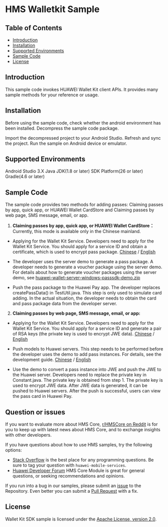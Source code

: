 # HMS Walletkit Sample

## Table of Contents

 * [Introduction](#introduction)
 * [Installation](#installation)
 * [Supported Environments](#supported-environments)
 * [Sample Code](#sample-code)
 * [License](#license)
 
 
## Introduction
This sample code invokes HUAWEI Wallet Kit client APIs. It provides many sample methods for your reference or usage.

## Installation
Before using the sample code, check whether the android environment has been installed.
Decompress the sample code package.
    
Import the decompressed project to your Android Studio.
Refresh and sync the project.
Run the sample on Android device or emulator.
    
## Supported Environments
Android Studio 3.X
Java JDK(1.8 or later)
SDK Platform(26 or later)
Gradle(4.6 or later)
	
## Sample Code
The sample code provides two methods for adding passes: Claiming passes by app, quick app, or HUAWEI Wallet CardStore and Claiming passes by web page, SMS message, email, or app.

1. **Claiming passes by app, quick app, or HUAWEI Wallet CardStore：**
Currently, this mode is available only in the Chinese mainland.

- Applying for the Wallet Kit Service.
Developers need to apply for the Wallet Kit Service. You should apply for a service ID and obtain a certificate, which is used to encrypt pass package.
[Chinese](https://developer.huawei.com/consumer/cn/doc/development/HMSCore-Guides-V5/guide-agc-overview-0000001050158420-V5) / [English](https://developer.huawei.com/consumer/en/doc/development/HMSCore-Guides-V5/guide-agc-overview-0000001050158420-V5)

- The developer uses the server demo to generate a pass package.
A developer needs to generate a voucher package using the server demo.
For details about how to generate voucher packages using the server demo, see [huawei-wallet-server-windows-passsdk-demo.zip](https://developer.huawei.com/consumer/cn/doc/development/HMSCore-Examples-V5/java-sample-code-0000001050157448-V5)

- Push the pass package to the Huawei Pay app.
The developer replaces createPassData() in TestUtil.java. This step is only used to simulate card adding. In the actual situation, the developer needs to obtain the card and pass package data from the developer server.

2. **Claiming passes by web page, SMS message, email, or app:**
- Applying for the Wallet Kit Service.
Developers need to apply for the Wallet Kit Service. You should apply for a service ID and generate a pair of RSA keys (the private key is used to encrypt JWE data).
[Chinese](https://developer.huawei.com/consumer/cn/doc/development/HMSCore-Guides-V5/guide-agc-overview-0000001050158420-V5) / [English](https://developer.huawei.com/consumer/en/doc/development/HMSCore-Guides-V5/guide-agc-overview-0000001050158420-V5)

- Push models to Huawei servers.
This step needs to be performed before the developer uses the demo to add pass instances. For details, see the development guide.
[Chinese](https://developer.huawei.com/consumer/cn/doc/development/HMSCore-Guides-V5/guide-webpage-0000001050042334-V5#ZH-CN_TOPIC_0000001050159047__section179891059101817) / [English](https://developer.huawei.com/consumer/en/doc/development/HMSCore-Guides-V5/guide-webpage-0000001050042334-V5#ZH-CN_TOPIC_0000001050159047__section179891059101817)

- Use the demo to convert a pass instance into JWE and push the JWE to the Huawei server.
Developers need to replace the private key in Constant.java. The private key is obtained from step 1. The private key is used to encrypt JWE data. After JWE data is generated, it can be pushed to Huawei servers. After the push is successful, users can view the pass card in Huawei Pay.

## Question or issues
If you want to evaluate more about HMS Core,
[r/HMSCore on Reddit](https://www.reddit.com/r/HuaweiDevelopers/) is for you to keep up with latest news about HMS Core, and to exchange insights with other developers.

If you have questions about how to use HMS samples, try the following options:
- [Stack Overflow](https://stackoverflow.com/questions/tagged/huawei-mobile-services) is the best place for any programming questions. Be sure to tag your question with 
`huawei-mobile-services`.
- [Huawei Developer Forum](https://forums.developer.huawei.com/forumPortal/en/home?fid=0101187876626530001) HMS Core Module is great for general questions, or seeking recommendations and opinions.

If you run into a bug in our samples, please submit an [issue](https://github.com/HMS-Core/hms-scan-demo/issues) to the Repository. Even better you can submit a [Pull Request](https://github.com/HMS-Core/hms-scan-demo/pulls) with a fix.

##  License
Wallet Kit SDK sample is licensed under the [Apache License, version 2.0](http://www.apache.org/licenses/LICENSE-2.0).
